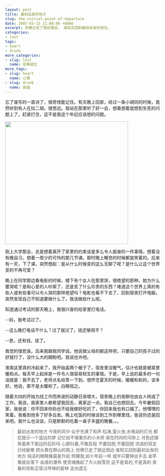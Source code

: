 ```yaml
---
layout: post
title: 最初出发的地方
slug: the-initial-point-of-departure
date: 2007-03-15 21:08:00 +0800
excerpt: 仿佛已走了很远很远， 谁知又回到最初出发的地方。
categories:
- lost
tags:
- heart
- drunb
more_categories:
- slug: lost
  name: 往事追忆
more_tags:
- slug: heart
  name: 心情
- slug: drunb
  name: 装逼
---
```


忘了谁写的一首诗了，很奇怪能记住。有天晚上回家，经过一条小胡同的时候，竟然听到有人在拉二胡。很悠远。我站在那里听了好一会，想着想着就想到生死的问题上了。赶紧打住，这不是我这个年纪应该想的问题。

<img class="aligncenter size-full wp-image-141" title="memory" src="http://dobila.info/wp-content/uploads/2010/07/memory.jpg" alt="" width="400" height="399" />

刚上大学那会，总是想着离开了家里的约束该是多么令人振奋的一件事情，想着没有晚自习，想着一周少的可怜的那几节课。那时晚上睡觉的时候都是笑着的。后来有一天，下了课，突然想起：是从什么时候变的这么无聊了呢？是什么让这个世界变的不再可爱？


晚上在同学那边看电影的时候，楼下有个女人在那里哭，很绝望的那种。她为什么要哭呢？是和心爱的人吵架了，还是丢了什么珍贵的东西？难道这个世界上真的有些人或有些事可以令人哭的那样绝望吗？电影也看不下去了，回到宿舍打开电脑，突然发现自己不知道要做什么了。我该做些什么呢。

知道通过考试的那天晚上，我很兴奋的给家里打电话。

--妈，我考试过了。

--这么晚打电话干什么？过了就过了。钱还够用不？

--恩，还有钱，挂了。

我觉的很悲哀。后来我跟我同学说。他说做父母的都这样吧，只要自己的孩子过的好就行了，没什么大的期盼吧。我说也许吧。

淮南这里真的冷起来了，我开始盖两个被子了，宿舍里没暖气，估计也就是被窝里暖和点。每天早上起床是一件令人很容易轻生的事情。于是，早上说的最多的一句话就是：我不去了，老师点名给答一下到。很怀念夏天的时候，暖暖和和的，该多好。他说，那不是太暖和了。白眼视之。

随着大四的开始为找工作而奔波的动静日渐增大，宿舍晚上的夜聊也由女人转成了工作。我说，我家里人都希望我回去，离家近一点。我自己也想回去。今年暑假回家，我爸说：你不回来你妈也不给我做好吃的了，你回来我也有口福了。他嘿嘿的笑着。我看到他多了好多白发。晚上吃饭的时候谈到工作到哪里找，爸说你还是回来吧。我什么也没说，只是默默的吃着一桌子丰盛的晚餐。。。

> 最初出发的地方
> 今夜的风中
> 似乎充满了和声
> 松涛,萤火虫,水电站的灯光
> 都在提示一个遥远的梦
> 记忆如不堪重负的小木桥
> 架在时间的河岸上
> 月色还嬉笑着奔下那边的石阶吗
> 心颤抖着,不敢启程
> 不要回想,不要回想
> 流浪的双足已经疲倦
> 把头靠在群山的肩上
> 仿佛已走了很远很远
> 谁知又回到最初出发的地方
> 纯洁的眼睛像晨星升起
> 照耀我,如十年前一样
> 或许只要伸出手去
> 金苹果就会落下
> 血液的瀑布
> 使灵魂像起了大火般雪亮
> 这不是真的,不是真的
> 青春的背影正穿过呼唤的密林
> 走向遗忘

